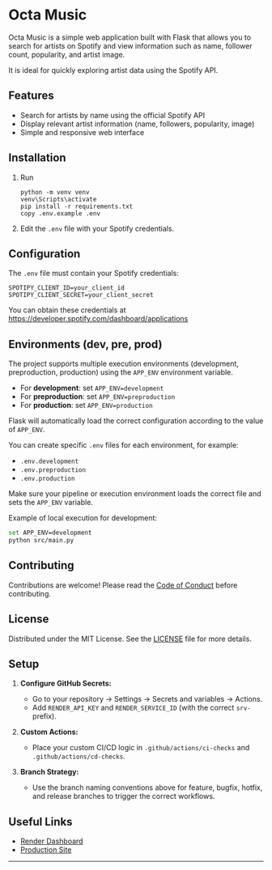 # Octa Music

Octa Music is a simple web application built with Flask that allows you to search for artists on Spotify and view information such as name, follower count, popularity, and artist image.
  
It is ideal for quickly exploring artist data using the Spotify API.

## Features

- Search for artists by name using the official Spotify API
- Display relevant artist information (name, followers, popularity, image)
- Simple and responsive web interface

## Installation

1. Run 
   ```
   python -m venv venv
   venv\Scripts\activate
   pip install -r requirements.txt
   copy .env.example .env
   ```
3. Edit the `.env` file with your Spotify credentials.

## Configuration

The `.env` file must contain your Spotify credentials:

```
SPOTIPY_CLIENT_ID=your_client_id
SPOTIPY_CLIENT_SECRET=your_client_secret
```

You can obtain these credentials at https://developer.spotify.com/dashboard/applications

## Environments (dev, pre, prod)

The project supports multiple execution environments (development, preproduction, production) using the `APP_ENV` environment variable.

- For **development**: set `APP_ENV=development`
- For **preproduction**: set `APP_ENV=preproduction`
- For **production**: set `APP_ENV=production`

Flask will automatically load the correct configuration according to the value of `APP_ENV`.

You can create specific `.env` files for each environment, for example:
- `.env.development`
- `.env.preproduction`
- `.env.production`

Make sure your pipeline or execution environment loads the correct file and sets the `APP_ENV` variable.

Example of local execution for development:
```sh
set APP_ENV=development
python src/main.py
```

## Contributing

Contributions are welcome! Please read the [Code of Conduct](CODE_OF_CONDUCT.md) before contributing.

## License

Distributed under the MIT License. See the [LICENSE](LICENSE) file for more details.

## Setup

1. **Configure GitHub Secrets:**
   - Go to your repository → Settings → Secrets and variables → Actions.
   - Add `RENDER_API_KEY` and `RENDER_SERVICE_ID` (with the correct `srv-` prefix).

2. **Custom Actions:**
   - Place your custom CI/CD logic in `.github/actions/ci-checks` and `.github/actions/cd-checks`.

3. **Branch Strategy:**
   - Use the branch naming conventions above for feature, bugfix, hotfix, and release branches to trigger the correct workflows.

## Useful Links

- [Render Dashboard](https://dashboard.render.com/web/srv-d03h38idbo4c738clsag/deploys/)
- [Production Site](https://octa-music.onrender.com/)

---
